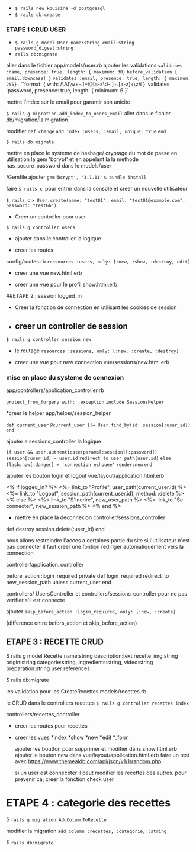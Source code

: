* `$ rails new kouisine -d postgresql`
* `$ rails db:create`

### ETAPE 1 CRUD USER
* `$ rails g model User name:string email:string password_digest:string`
* `rails db:migrate`

aller dans le fichier app/models/user.rb
ajouter les validations
    `validates :name, presence: true, length: { maximum: 30}`
    `before_validation { email.downcase! }`
    `validates :email, presence: true, length: { maximum: 255},`
                    ``format: { with: /\A[\w+\-.]+@[a-z\d\-.]+\.[a-z]+\z/i }`
    `validates :password, presence: true, length: { minimum: 6 }`



mettre l'index sur le email pour garantir son unicite

`$ rails g migration add_index_to_users_email`
aller dans le fichier db/migration/la migration

modifier
    `def change`
     `add_index :users, :email, unique: true`
    `end`

`$ rails db:migrate`


mettre en place le systeme de hashage/ cryptage du mot de passe
en utilisation la gem 'bcrypt' et en appelant la la methode has_secure_password dans le models/user

/Gemfile
ajouter
`gem'bcrypt', '3.1.11'`
`$ bundle install`


faire `$ rails c `pour entrer dans la console et creer un nouvelle utilisateur

`$ rails c`
`> User.create(name: "test01", email: "test01@example.com", password: "test66")`


* Creer un controller pour user

`$ rails g controller users`
* ajouter dans le controller la logique


* creer les routes

config/routes.rb
`ressources :users, only: [:new, :show, :destroy, edit]`

* creer une vue
new.html.erb

* creer une vue pour le profil
show.html.erb


##ETAPE 2 : session logged_in

* Creer la fonction de connection en utilisant les cookies de session
* ## creer un controller de session

`$ rails g controller session new`


* le routage
`resources :sessions, only: [:new, :create, :destroy]`

* creer une vue pour new connection
vue/sessions/new.html.erb


### mise en place du systeme de connexion
app/controllers/application_controller.rb

`protect_from_forgery with: :exception`
`include SessionsHelper`


*creer le helper
app/helper/session_helper

`def current_user`
    `@current_user ||= User.find_by(id: session[:user_id])`
`end`

ajouter a sessions_controller la logique

`if user && user.authenticate(params[:session][:password])`
  `session[:user_id] = user.id`
  `redirect_to user_path(user.id)`
`else`
  `flash.now[:danger] = 'connection echouee'`
  `render:new`
`end`


ajouter les bouton login et logout
vue/layout/application.html.erb


<% if logged_in? %>
  <%= link_to "Profile", user_path(current_user.id) %>
  <%= link_to "Logout", session_path(current_user.id), method: :delete %>
<% else %>
  <%= link_to "S'incrire", new_user_path %>
  <%= link_to "Se connecter", new_session_path %>
<% end %>

* mettre en place la deconnexion
controller/sessions_controller

def destroy
    session.delete(:user_id)
end

nous allons restreindre l'acces a certaines partie du site si l'utilisateur n'est pas connecter
il faut creer une fontion rediriger automatiquement vers la connection

controller/application_controller

before_action :login_required
  private
  def login_required
    redirect_to new_session_path unless current_user
  end


  controllers/ UsersController et controllers/sessions_controller
  pour ne pas verifier s'il est connecte

  ajouter `skip_before_action :login_required, only: [:new, :create]`

(difference entre befors_action et skip_before_action)



## ETAPE 3 : RECETTE CRUD
$ rails g model Recette name:string description:text recette_img:string origin:string
categorie:string, ingredients:string, video:string preparation:string user:references

$ rails db:migrate


les validation pour les CreateRecettes
models/recettes.rb

le CRUD dans le controllers recettes
`$ rails g controller recettes index`

controllers/recettes_controller


* creer les routes pour recettes

* creer les vues
      *index
      *show
      *new
      *edit
      *_form

    ajouter les boutton pour supprimer et modifier dans show.html.erb
    ajouter le bouton new dans vue/layout/application.html.erb
    faire un test avec https://www.themealdb.com/api/json/v1/1/random.php


    si un user est conneceter il peut modifier les recettes des autres. pour prevenir ca,
    creer la fonction check user


# ETAPE 4 : categorie des recettes
$ `rails g migration AddColumnToRecette`

modifier la migration
`add_column :recettes, :categorie, :string`

$ `rails db:migrate`
